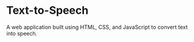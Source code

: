# Text-to-Speech
A web application built using HTML, CSS, and JavaScript to convert text into speech.
